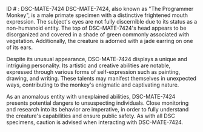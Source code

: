ID # : DSC-MATE-7424
DSC-MATE-7424, also known as "The Programmer Monkey", is a male primate specimen with a distinctive frightened mouth expression. The subject's eyes are not fully discernible due to its status as a non-humanoid entity. The top of DSC-MATE-7424's head appears to be disorganized and covered in a shade of green commonly associated with vegetation. Additionally, the creature is adorned with a jade earring on one of its ears.

Despite its unusual appearance, DSC-MATE-7424 displays a unique and intriguing personality. Its artistic and creative abilities are notable, expressed through various forms of self-expression such as painting, drawing, and writing. These talents may manifest themselves in unexpected ways, contributing to the monkey's enigmatic and captivating nature.

As an anomalous entity with unexplained abilities, DSC-MATE-7424 presents potential dangers to unsuspecting individuals. Close monitoring and research into its behavior are imperative, in order to fully understand the creature's capabilities and ensure public safety. As with all DSC specimens, caution is advised when interacting with DSC-MATE-7424.